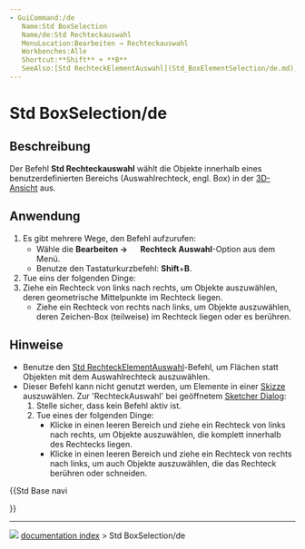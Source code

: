 ```yaml
---
- GuiCommand:/de
   Name:Std BoxSelection
   Name/de:Std Rechteckauswahl
   MenuLocation:Bearbeiten → Rechteckauswahl
   Workbenches:Alle
   Shortcut:**Shift** + **B**
   SeeAlso:[Std RechteckElementAuswahl](Std_BoxElementSelection/de.md), [Std AllesAuswählen](Std_SelectAll/de.md)
---
```


# Std BoxSelection/de

## Beschreibung

Der Befehl **Std Rechteckauswahl** wählt die Objekte innerhalb eines benutzerdefinierten Bereichs (Auswahlrechteck, engl. Box) in der [3D-Ansicht](3D_view/de.md) aus.

## Anwendung

1.  Es gibt mehrere Wege, den Befehl aufzurufen:
    -   Wähle die **Bearbeiten → <img src="images/Std_BoxSelection.svg" width=16px> Rechteck Auswahl**-Option aus dem Menü.
    -   Benutze den Tastaturkurzbefehl: **Shift**+**B**.
2.  Tue eins der folgenden Dinge:
3.  Ziehe ein Rechteck von links nach rechts, um Objekte auszuwählen, deren geometrische Mittelpunkte im Rechteck liegen.
    -   Ziehe ein Rechteck von rechts nach links, um Objekte auszuwählen, deren Zeichen-Box (teilweise) im Rechteck liegen oder es berühren.

## Hinweise

-   Benutze den [Std RechteckElementAuswahl](Std_BoxElementSelection/de.md)-Befehl, um Flächen statt Objekten mit dem Auswahlrechteck auszuwählen.
-   Dieser Befehl kann nicht genutzt werden, um Elemente in einer [Skizze ](sketch/de.md) auszuwählen. Zur \'RechteckAuswahl\' bei geöffnetem [Sketcher Dialog](Sketcher_Dialog/de.md):
    1.  Stelle sicher, dass kein Befehl aktiv ist.
    2.  Tue eines der folgenden Dinge:
        -   Klicke in einen leeren Bereich und ziehe ein Rechteck von links nach rechts, um Objekte auszuwählen, die komplett innerhalb des Rechtecks liegen.
        -   Klicke in einen leeren Bereich und ziehe ein Rechteck von rechts nach links, um auch Objekte auszuwählen, die das Rechteck berühren oder schneiden.





{{Std Base navi

}}



---
![](images/Right_arrow.png) [documentation index](../README.md) > Std BoxSelection/de
